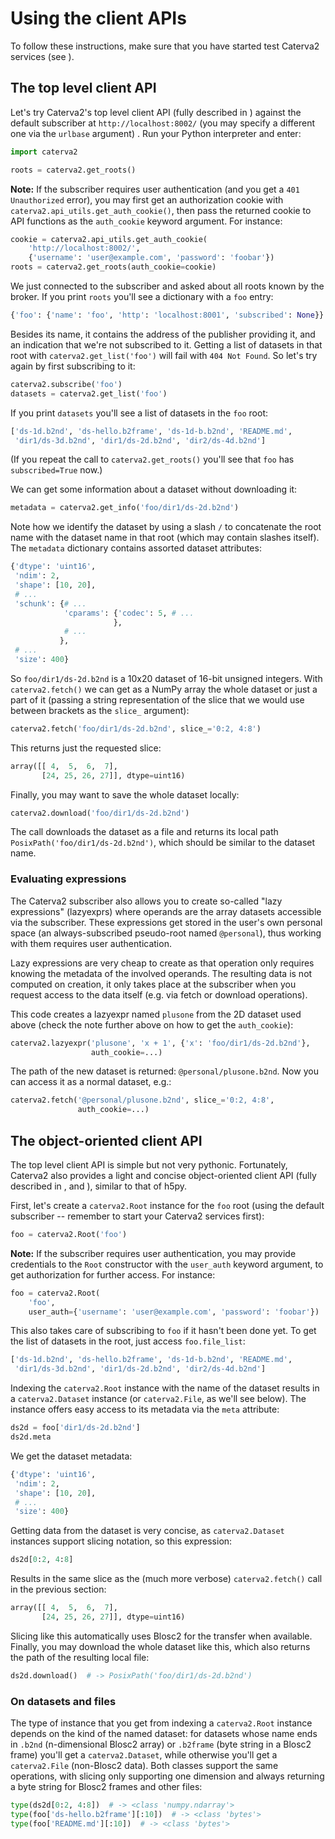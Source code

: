 # Using the client APIs

To follow these instructions, make sure that you have started test Caterva2 services (see [](Launching-Caterva2-services)).

## The top level client API

Let's try Caterva2's top level client API (fully described in [](ref-API-top-level)) against the default subscriber at `http://localhost:8002/` (you may specify a different one via the `urlbase` argument) .  Run your Python interpreter and enter:

```python
import caterva2

roots = caterva2.get_roots()
```

**Note:** If the subscriber requires user authentication (and you get a `401 Unauthorized` error), you may first get an authorization cookie with `caterva2.api_utils.get_auth_cookie()`, then pass the returned cookie to API functions as the `auth_cookie` keyword argument.  For instance:

```python
cookie = caterva2.api_utils.get_auth_cookie(
    'http://localhost:8002/',
    {'username': 'user@example.com', 'password': 'foobar'})
roots = caterva2.get_roots(auth_cookie=cookie)
```

We just connected to the subscriber and asked about all roots known by the broker.  If you print `roots` you'll see a dictionary with a `foo` entry:

```python
{'foo': {'name': 'foo', 'http': 'localhost:8001', 'subscribed': None}}
```

Besides its name, it contains the address of the publisher providing it, and an indication that we're not subscribed to it.  Getting a list of datasets in that root with `caterva2.get_list('foo')` will fail with `404 Not Found`.  So let's try again by first subscribing to it:

```python
caterva2.subscribe('foo')
datasets = caterva2.get_list('foo')
```

If you print `datasets` you'll see a list of datasets in the `foo` root:

```python
['ds-1d.b2nd', 'ds-hello.b2frame', 'ds-1d-b.b2nd', 'README.md',
 'dir1/ds-3d.b2nd', 'dir1/ds-2d.b2nd', 'dir2/ds-4d.b2nd']
```

(If you repeat the call to `caterva2.get_roots()` you'll see that `foo` has `subscribed=True` now.)

We can get some information about a dataset without downloading it:

```python
metadata = caterva2.get_info('foo/dir1/ds-2d.b2nd')
```

Note how we identify the dataset by using a slash `/` to concatenate the root name with the dataset name in that root (which may contain slashes itself).  The `metadata` dictionary contains assorted dataset attributes:

```python
{'dtype': 'uint16',
 'ndim': 2,
 'shape': [10, 20],
 # ...
 'schunk': {# ...
            'cparams': {'codec': 5, # ...
                       },
            # ...
           },
 # ...
 'size': 400}
```

So `foo/dir1/ds-2d.b2nd` is a 10x20 dataset of 16-bit unsigned integers.  With `caterva2.fetch()` we can get as a NumPy array the whole dataset or just a part of it (passing a string representation of the slice that we would use between brackets as the `slice_` argument):

```python
caterva2.fetch('foo/dir1/ds-2d.b2nd', slice_='0:2, 4:8')
```

This returns just the requested slice:

```python
array([[ 4,  5,  6,  7],
       [24, 25, 26, 27]], dtype=uint16)
```

Finally, you may want to save the whole dataset locally:

```python
caterva2.download('foo/dir1/ds-2d.b2nd')
```

The call downloads the dataset as a file and returns its local path `PosixPath('foo/dir1/ds-2d.b2nd')`, which should be similar to the dataset name.

### Evaluating expressions

The Caterva2 subscriber also allows you to create so-called "lazy expressions" (lazyexprs) where operands are the array datasets accessible via the subscriber.  These expressions get stored in the user's own personal space (an always-subscribed pseudo-root named `@personal`), thus working with them requires user authentication.

Lazy expressions are very cheap to create as that operation only requires knowing the metadata of the involved operands.  The resulting data is not computed on creation, it only takes place at the subscriber when you request access to the data itself (e.g. via fetch or download operations).

This code creates a lazyexpr named `plusone` from the 2D dataset used above (check the note further above on how to get the `auth_cookie`):

```python
caterva2.lazyexpr('plusone', 'x + 1', {'x': 'foo/dir1/ds-2d.b2nd'},
                  auth_cookie=...)
```

The path of the new dataset is returned: `@personal/plusone.b2nd`.  Now you can access it as a normal dataset, e.g.:

```python
caterva2.fetch('@personal/plusone.b2nd', slice_='0:2, 4:8',
               auth_cookie=...)
```

## The object-oriented client API

The top level client API is simple but not very pythonic.  Fortunately, Caterva2 also provides a light and concise object-oriented client API (fully described in [](ref-API-Root), [](ref-API-File) and  [](ref-API-Dataset)), similar to that of h5py.

First, let's create a `caterva2.Root` instance for the `foo` root (using the default subscriber -- remember to start your Caterva2 services first):

```python
foo = caterva2.Root('foo')
```

**Note:** If the subscriber requires user authentication, you may provide credentials to the `Root` constructor with the `user_auth` keyword argument, to get authorization for further access.  For instance:

```python
foo = caterva2.Root(
    'foo',
    user_auth={'username': 'user@example.com', 'password': 'foobar'})
```

This also takes care of subscribing to `foo` if it hasn't been done yet.  To get the list of datasets in the root, just access `foo.file_list`:

```python
['ds-1d.b2nd', 'ds-hello.b2frame', 'ds-1d-b.b2nd', 'README.md',
 'dir1/ds-3d.b2nd', 'dir1/ds-2d.b2nd', 'dir2/ds-4d.b2nd']
```

Indexing the `caterva2.Root` instance with the name of the dataset results in a `caterva2.Dataset` instance (or `caterva2.File`, as we'll see below).  The instance offers easy access to its metadata via the `meta` attribute:

```python
ds2d = foo['dir1/ds-2d.b2nd']
ds2d.meta
```

We get the dataset metadata:

```python
{'dtype': 'uint16',
 'ndim': 2,
 'shape': [10, 20],
 # ...
 'size': 400}
```

Getting data from the dataset is very concise, as `caterva2.Dataset` instances support slicing notation, so this expression:

```python
ds2d[0:2, 4:8]
```

Results in the same slice as the (much more verbose) `caterva2.fetch()` call in the previous section:

```python
array([[ 4,  5,  6,  7],
       [24, 25, 26, 27]], dtype=uint16)
```

Slicing like this automatically uses Blosc2 for the transfer when available.  Finally, you may download the whole dataset like this, which also returns the path of the resulting local file:

```python
ds2d.download()  # -> PosixPath('foo/dir1/ds-2d.b2nd')
```

### On datasets and files

The type of instance that you get from indexing a `caterva2.Root` instance depends on the kind of the named dataset: for datasets whose name ends in `.b2nd` (n-dimensional Blosc2 array) or `.b2frame` (byte string in a Blosc2 frame) you'll get a `caterva2.Dataset`, while otherwise you'll get a `caterva2.File` (non-Blosc2 data).  Both classes support the same operations, with slicing only supporting one dimension and always returning a byte string for Blosc2 frames and other files:

```python
type(ds2d[0:2, 4:8])  # -> <class 'numpy.ndarray'>
type(foo['ds-hello.b2frame'][:10])  # -> <class 'bytes'>
type(foo['README.md'][:10])  # -> <class 'bytes'>
```

